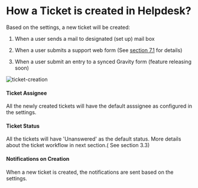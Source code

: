
# How a Ticket is created in Helpdesk?

Based on the settings, a new ticket will be created:
1. When a user sends a mail to designated (set up) mail box

2. When a user submits a support web form (See <a href="http://docs.rtcamp.com/rtbiz/helpdesk/admin/mailbox/general.html#support-form" target="_parent">section 7.1</a> for details)

3. When a user submit an entry to a synced Gravity form (feature releasing soon)

![ticket-creation](https://cloud.githubusercontent.com/assets/9676513/6509592/5308dde6-c386-11e4-9539-2498934fa531.jpg)


#### Ticket Assignee
All the newly created tickets will have the default asssignee as configured in the settings.

#### Ticket Status
All the tickets will have 'Unanswered' as the default status. More details about the ticket workflow in next section.( See section 3.3)

#### Notifications on Creation
When a new ticket is created, the notifications are sent based on the settings.

